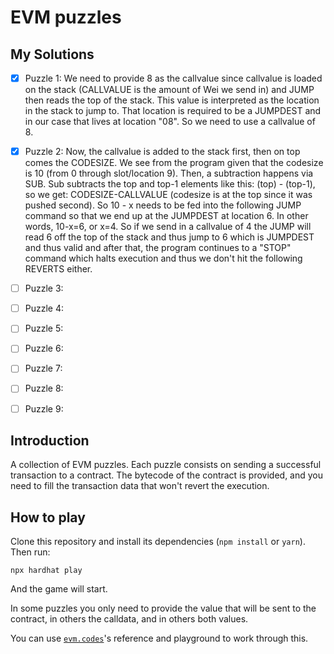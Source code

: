 # EVM puzzles

## My Solutions

- [x] Puzzle 1: We need to provide 8 as the callvalue since callvalue is loaded on the stack (CALLVALUE is the amount of Wei we send in) and JUMP then reads the top of the stack. This value is interpreted as the location in the stack to jump to. That location is required to be a JUMPDEST and in our case that lives at location "08". So we need to use a callvalue of 8.

- [x] Puzzle 2: Now, the callvalue is added to the stack first, then on top comes the CODESIZE. We see from the program given that the codesize is 10 (from 0 through slot/location 9). Then, a subtraction happens via SUB. Sub subtracts the top and top-1 elements like this: (top) - (top-1), so we get: CODESIZE-CALLVALUE (codesize is at the top since it was pushed second). So 10 - x needs to be fed into the following JUMP command so that we end up at the JUMPDEST at location 6. In other words, 10-x=6, or x=4. So if we send in a callvalue of 4 the JUMP will read 6 off the top of the stack and thus jump to 6 which is JUMPDEST and thus valid and after that, the program continues to a "STOP" command which halts execution and thus we don't hit the following REVERTS either.

- [ ] Puzzle 3:
- [ ] Puzzle 4:
- [ ] Puzzle 5:
- [ ] Puzzle 6:
- [ ] Puzzle 7:
- [ ] Puzzle 8:
- [ ] Puzzle 9:

## Introduction

A collection of EVM puzzles. Each puzzle consists on sending a successful transaction to a contract. The bytecode of the contract is provided, and you need to fill the transaction data that won't revert the execution.

## How to play

Clone this repository and install its dependencies (`npm install` or `yarn`). Then run:

```
npx hardhat play
```

And the game will start.

In some puzzles you only need to provide the value that will be sent to the contract, in others the calldata, and in others both values.

You can use [`evm.codes`](https://www.evm.codes/)'s reference and playground to work through this.
